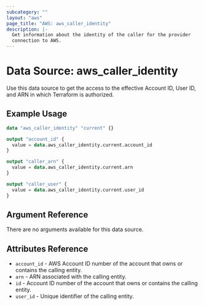 ```yaml
---
subcategory: ""
layout: "aws"
page_title: "AWS: aws_caller_identity"
description: |-
  Get information about the identity of the caller for the provider
  connection to AWS.
---
```


# Data Source: aws_caller_identity

Use this data source to get the access to the effective Account ID, User ID, and ARN in
which Terraform is authorized.

## Example Usage

```terraform
data "aws_caller_identity" "current" {}

output "account_id" {
  value = data.aws_caller_identity.current.account_id
}

output "caller_arn" {
  value = data.aws_caller_identity.current.arn
}

output "caller_user" {
  value = data.aws_caller_identity.current.user_id
}
```

## Argument Reference

There are no arguments available for this data source.

## Attributes Reference

* `account_id` - AWS Account ID number of the account that owns or contains the calling entity.
* `arn` - ARN associated with the calling entity.
* `id` - Account ID number of the account that owns or contains the calling entity.
* `user_id` - Unique identifier of the calling entity.
